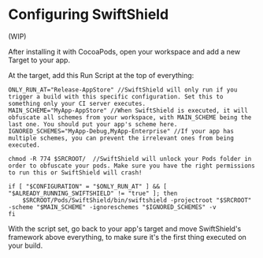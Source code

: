 # Configuring SwiftShield

(WIP)

After installing it with CocoaPods, open your workspace and add a new Target to your app.

At the target, add this Run Script at the top of everything:

```
ONLY_RUN_AT="Release-AppStore" //SwiftShield will only run if you trigger a build with this specific configuration. Set this to something only your CI server executes.
MAIN_SCHEME="MyApp-AppStore" //When SwiftShield is executed, it will obfuscate all schemes from your workspace, with MAIN_SCHEME being the last one. You should put your app's scheme here.
IGNORED_SCHEMES="MyApp-Debug,MyApp-Enterprise" //If your app has multiple schemes, you can prevent the irrelevant ones from being executed.

chmod -R 774 $SRCROOT/  //SwiftShield will unlock your Pods folder in order to obfuscate your pods. Make sure you have the right permissions to run this or SwiftShield will crash!

if [ "$CONFIGURATION" = "$ONLY_RUN_AT" ] && [ "$ALREADY_RUNNING_SWIFTSHIELD" != "true" ]; then
	$SRCROOT/Pods/SwiftShield/bin/swiftshield -projectroot "$SRCROOT" -scheme "$MAIN_SCHEME" -ignoreschemes "$IGNORED_SCHEMES" -v
fi
```

With the script set, go back to your app's target and move SwiftShield's framework above everything, to make sure it's the first thing executed on your build.